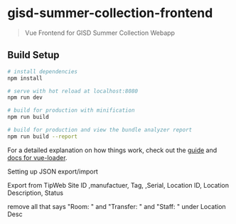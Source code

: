 # gisd-summer-collection-frontend

> Vue Frontend for GISD Summer Collection Webapp

## Build Setup

``` bash
# install dependencies
npm install

# serve with hot reload at localhost:8080
npm run dev

# build for production with minification
npm run build

# build for production and view the bundle analyzer report
npm run build --report
```

For a detailed explanation on how things work, check out the [guide](http://vuejs-templates.github.io/webpack/) and [docs for vue-loader](http://vuejs.github.io/vue-loader).


Setting up JSON export/import

Export from TipWeb
Site ID ,manufactuer, Tag,	,Serial,	 Location ID,	Location Description,	Status

remove all that says "Room: " and "Transfer: " and "Staff: " under Location Desc
